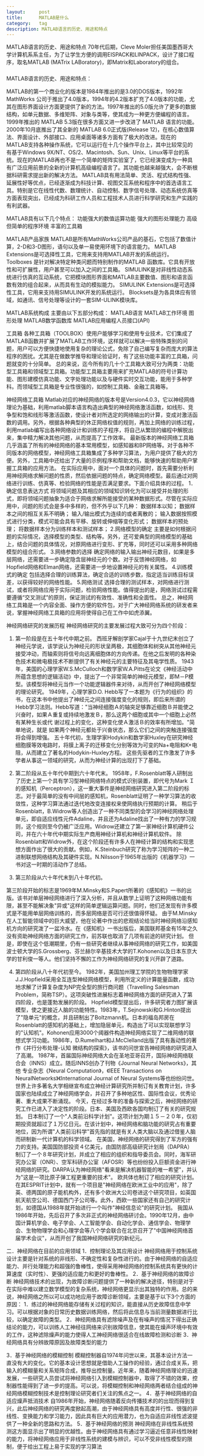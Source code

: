 ```yaml
---
layout:     post
title:      MATLAB是什么
category:   tag
description: MATLAB语言的历史、用途和特点 
---
```

MATLAB语言的历史、用途和特点 
70年代后期，Cleve Moler担任美国墨西哥大学计算机系系主任，为了让学生方便的调用EISPACK和LINPACK，设计了接口程序，取名MATLAB (MATrix LABoratory)，即Matrix和Laboratory的组合。 
###
MATLAB语言的历史、用途和特点：

MATLAB的第一个商业化的版本是1984年推出的是3.0的DOS版本，1992年MathWorks 公司于推出了4.0版本，1994年的4.2版本扩充了4.0版本的功能，尤其在图形界面设计方面更提供了新的方法。1997年推出的5.0版允许了更多的数据结构，如单元数据、多维矩阵、对象与类等，使其成为一种更方便编程的语言。1999年推出的 MATLAB 5.3版在很多方面又进一步改进了 MATLAB 语言的功能。2000年10月底推出了其全新的 MATLAB 6.0正式版(Release 12)，在核心数值算法、界面设计、外部接口、应用桌面等诸多方面有了极大的改进。现在的MATLAB支持各种操作系统，它可以运行在十几个操作平台上，其中比较常见的有基于Windows 9X/NT、OS/2、Macintosh、Sun、Unix、Linux等平台的系统。现在的MATLAB再也不是一个简单的矩阵实验室了，它已经演变成为一种具有广泛应用前景的全新的计算机高级编程语言了。其功能也越来越强大，会不断根据科研需求提出新的解决方法。
MATLAB具有用法简单、灵活、程式结构性强、延展性好等优点，已经逐渐成为科技计算、视图交互系统和程序中的首选语言工具。特别是它在线性代数、数理统计、自动控制、数字信号处理、动态系统仿真等方面表现突出，已经成为科研工作人员和工程技术人员进行科学研究和生产实践的有利武器。 

MATLAB具有以下几个特点： 
功能强大的数值运算功能 
强大的图形处理能力 
高级但简单的程序环境 
丰富的工具箱 

MATLAB产品家族 
MATLAB是所有MathWorks公司产品的基石，它包括了数值计算，2-D和3-D图形，语句以及单一易使用环境下的语言能力。 
MATLAB Extensions是可选择性工具，它用来支持用MATLAB开发的系统运行。 
Toolboxes 是针对解决特定种类问题而特别制作的MATLAB 函数库。它具有开放性和可扩展性，用户甚至可以加入之间的工具箱。 
SIMULINK是对非线性动态系统进行仿真的互动系统，它把模块图形界面和MATLAB主要数值、图形和语言函数有效的组合起来，从而具有生动的模拟能力。 
SIMULINK Extensions是可选择性工具，它用来支持用SIMULINK开发的系统运行。 
Blocksets是为各具体应有领域，如通讯、信号处理等设计的一套SIM-ULINK模块库。 

MATLAB系统构成 
主要由以下五部分构成： 
MATLAB语言 
MATLAB工作环境 
图形处理 
MATLAB数学函数库 
MATLAB应用编程人员接口(API)　 

工具箱 
各种工具箱（TOOLBOX）使用户能够学习和使用专业技术，它们集成了MATLAB函数并扩展了MATLAB工作环境，这样就可以解决一些特殊类别的问题，用户可以方便快捷地使用复杂的理论公式，免除了自己编写复杂而庞大的算法程序的困扰。尤其是在做数学推导和理论验证时，有了这些功能丰富的工具箱，问题就变的十分简单。 
总的来说，迄今所有的几十个工具箱大致可分为两类：功能型工具箱和领域型工具箱。功能型工具箱主要用来扩充MATLAB的符号计算功能、图形建模仿真功能、文字处理功能以及与硬件实时交互功能，能用于多种学科。而领域型工具箱是专业性很强的，如控制工具箱、金融工具箱等。 

神经网络工具箱 
Matlab对应的神经网络的版本号是Version4.0.3，它以神经网络理论为基础，利用matlab脚本语言构造出典型的神经网络激活函数，如线形、竞争型和饱和线形等激活函数，使设计者对所选定的网络输出的计算，变成对激活函数的调用。另外，根据各种典型的休正网络权值的规则，再加上网络的训练过程，利用matlab编写出各种网络设计和训练的子程序，将自己从繁琐的编程中解脱出来，集中精力解决其他问题，从而提高了工作效率。 
最新版本的神经网络工具箱几乎涵盖了所有的神经网络的基本常用模型，如感知器和BP网络等。对于各种不同版本的网络模型，神经网络工具箱集成了多种学习算法，为用户提供了极大的方便。另外，工具箱中还给出了大量的示例程序和帮助文档，能够快速的帮助用户掌握工具箱的应用方法。 
在实际应用中，面对一个具体的问题时，首先需要分析利用神经网络求解问题的性质，然后依据问题的特点，确定网络模型。最后通过对网络进行训练、仿真等、检验网络的性能是否满足要求。下面介绍具体的过程。 
1．确定信息表达方式 
将领域问题及其相应的领域知识转化为可以接受并处理的形式，即将领域问题抽象为适合于网络求解所能接受的某种数据形式。尽管在实际应用中，问题的形式会是多中多样的，但不外乎以下几种： 
数据样本以知； 
数据样本之间的相互关系不明确； 
输入/输出模式为连续的或者离散的； 
输入数据按照模式进行分类，模式可能会具有平移、旋转或伸缩等变化形式； 
数据样本的预处理； 
将数据样本分为训练样本和测试样本； 
2.网络模型的确定 
主要是如何根据问题的实际情况，选择模型的类型、结构等。另外，还可爱典型的网络模型的基础上，结合问题的具体情况，对原网络进行变形、扩充等，同时还可以采用多种网络模型的组合形式。 
3.网络参数的选择 
确定网络的输入输出神经元数目，如果是多层网络，还需要进一步确定隐含层神经元的个数。对于反馈神经网络，如Hopfield网络和Elman网络，还需要进一步地设置神经元的有关属性。 
4.训练模式的确定 
包括选择合理的训练算法，确定合适的训练步数，指定适当训练目标误差，以获得较好的网络性能。 
5.网络测试 
选择合理的测试样本，对网络进行测试，或者将网络应用于实际问题，检验网络性能。值得提出的是，网络测试过程需要遵循“交叉测试”的原则，保证测试的有效性、准确性和全面性。 
总之，神经网络工具箱是一个内容全面、操作方便的软件包，对于广大神经网络系统的研发者来说，掌握神经网络工具箱的应用将使得自己在工作中如虎添翼。 

神经网络研究的发展历程 
神经网络研究的主要发展过程大致可分为四个阶段： 

1. 第一阶段是在五十年代中期之前。 
西班牙解剖学家Cajal于十九世纪末创立了神经元学说，该学说认为神经元的形状呈两极，其细胞体和树突从其他神经元接受冲动，而轴索则将信号向远离细胞体的方向传递。在他之后发明的各种染色技术和微电极技术不断提供了有关神经元的主要特征及其电学性质。 
1943年，美国的心理学家W.S.McCulloch和数学家W.A.Pitts在论文《神经活动中所蕴含思想的逻辑活动》中，提出了一个非常简单的神经元模型，即M－P模型。该模型将神经元当作一个功能逻辑器件来对待，从而开创了神经网络模型的理论研究。 
1949年，心理学家D.O. Hebb写了一本题为《行为的组织》的书，在这本书中他提出了神经元之间连接强度变化的规则，即后来所谓的Hebb学习法则。Hebb写道："当神经细胞Ａ的轴突足够靠近细胞Ｂ并能使之兴奋时，如果Ａ重复或持续地激发Ｂ，那么这两个细胞或其中一个细胞上必然有某种生长或代 谢过程上的变化，这种变化使Ａ激活Ｂ的效率有所增加。"简单地说，就是 如果两个神经元都处于兴奋状态，那么它们之间的突触连接强度将会得到增强。 
五十年代初，生理学家Hodykin和数学家Huxley在研究神经细胞膜等效电路时，将膜上离子的迁移变化分别等效为可变的Na+电阻和K+电阻，从而建立了著名的Hodykin-Huxley方程。 
这些先驱者的工作激发了许多学者从事这一领域的研究，从而为神经计算的出现打下了基础。 

2. 第二阶段从五十年代中期到六十年代末。 
1958年，F.Rosenblatt等人研制出了历史上第一个具有学习型神经网络特点的模式识别装置，即代号为Mark Ｉ的感知机（Perceptron），这一重大事件是神经网络研究进入第二阶段的标志。对于最简单的没有中间层的感知机，Rosenblatt证明了一种学习算法的收敛性，这种学习算法通过迭代地改变连接权来使网络执行预期的计算。 
稍后于Rosenblatt，B.Widrow等人创造出了一种不同类型的会学习的神经网络处理单元，即自适应线性元件Adaline，并且还为Adaline找出了一种有力的学习规则，这个规则至今仍被广泛应用。Widrow还建立了第一家神经计算机硬件公司，并在六十年代中期实际生产商用神经计算机和神经计算机软件。 
除Rosenblatt和Widrow外，在这个阶段还有许多人在神经计算的结构和实现思想方面作出了很大的贡献。例如，K.Steinbuch研究了称为学习矩阵的一种二进制联想网络结构及其硬件实现。N.Nilsson于1965年出版的《机器学习》一书对这一时期的活动作了总结。 

3. 第三阶段从六十年代末到八十年代初。 

第三阶段开始的标志是1969年M.Minsky和S.Papert所著的《感知机》一书的出版。该书对单层神经网络进行了深入分析，并且从数学上证明了这种网络功能有限，甚至不能解决象"异或"这样的简单逻辑运算问题。同时，他们还发现有许多模式是不能用单层网络训练的，而多层网络是否可行还很值得怀疑。 
由于M.Minsky在人工智能领域中的巨大威望，他在论著中作出的悲观结论给当时神经网络沿感知机方向的研究泼了一盆冷水。在《感知机》一书出版后，美国联邦基金有15年之久没有资助神经网络方面的研究工作，前苏联也取消了几项有前途的研究计划。 
但是，即使在这个低潮期里，仍有一些研究者继续从事神经网络的研究工作，如美国波士顿大学的S.Grossberg、芬兰赫尔辛基技术大学的T.Kohonen以及日本东京大学的甘利俊一等人。他们坚持不懈的工作为神经网络研究的复兴开辟了道路。 

4. 第四阶段从八十年代初至今。 
1982年，美国加州理工学院的生物物理学家J.J.Hopfield采用全互连型神经网络模型，利用所定义的计算能量函数，成功地求解了计算复杂度为NP完全型的旅行商问题（Travelling Salesman Problem，简称TSP）。这项突破性进展标志着神经网络方面的研究进入了第四阶段，也是蓬勃发展的阶段。 
Hopfield模型提出后，许多研究者力图扩展该模型，使之更接近人脑的功能特性。1983年，T.Sejnowski和G.Hinton提出了"隐单元"的概念，并且研制出了Boltzmann机。日本的福岛邦房在Rosenblatt的感知机的基础上，增加隐层单元，构造出了可以实现联想学习的"认知机"。Kohonen应用3000个阈器件构造神经网络实现了二维网络的联想式学习功能。1986年，D.Rumelhart和J.McClelland出版了具有轰动性的著作《并行分布处理-认知 
微结构的探索》，该书的问世宣告神经网络的研究进入了高潮。 
1987年，首届国际神经网络大会在圣地亚哥召开，国际神经网络联合会（INNS）成立。随后INNS创办了刊物《Journal Neural Networks》，其他 专业杂志《Neural Computation》，《IEEE Transactions on NeuralNetworks》《International Journal of Neural Systems等也纷纷问世。世界上许多著名大学相继宣布成立神经计算研究所并制订有关教育计划，许多国家也陆续成立了神经网络学会，并召开了多种地区性、国际性会议，优秀论著、重大成果不断涌现。 
今天，在经过多年的准备与探索之后，神经网络的研究工作已进入了决定性的阶段。日本、美国及西欧各国均制订了有关的研究规划。 
日本制订了一个"人类前沿科学计划"。这项计划为期１５－２０年，仅初期投资就超过了１万亿日元。在该计划中，神经网络和脑功能的研究占有重要地位，因为所谓"人类前沿科学"首先指的就是有关人类大脑以及通过借鉴人脑而研制新一代计算机的科学领域。 
在美国，神经网络的研究得到了军方的强有力的支持。美国国防部投资４亿美元，由国防部高级研究计划局（DAPRA）制订了一个８年研究计划，并成立了相应的组织和指导委员会。同时，海军研究办公室（ONR）、空军科研办公室（AFOSR）等也纷纷投入巨额资金进行神经网络的研究。DARPA认为神经网络"看来是解决机器智能的唯一希望"，并认为"这是一项比原子弹工程更重要的技术"。 
欧共体也制订了相应的研究计划。在其ESPRIT计划中，就有一个项目是"神经网络在欧洲工业中的应用"，除了英、德两国的原子能机构外，还有多个欧洲大公司卷进这个研究项目，如英国航天航空公司、德国西门子公司等。此外，西欧一些国家还有自己的研究计划，如德国从1988年就开始进行一个叫作"神经信息论"的研究计划。 
我国从1986年开始，先后召开了多次非正式的神经网络研讨会。1990年12月，由中国计算机学会、电子学会、人工智能学会、自动化学会、通信学会、物理学会、生物物理学会和心理学会等八个学会联合在北京召开了"中国神经网络首届学术会议"，从而开创了我国神经网络研究的新纪元。 


二．神经网络在目前的应用领域 
1．控制理论及其应用设计 
神经网络用于控制系统设计主要是针对系统的非线形、不确定性和复杂性进行的。由于神经网络的自适应能力、并行处理能力和超强的鲁棒性，使得采用神经网络的控制系统具有更快的计算速度（实时性）、更强的适应能力和更好的鲁棒性。 
2．基于神经网络的故障诊断 
神经网络技术的出现，为故障诊断问题提供了一种新的解决途径，特别是对于在实际中难以建立数学模型的复杂系统，神经网络更显示出其独特的作用。总的来说，神经网络之所以可以成功地应用于故障诊断领域，主要是基于以下3个方面的原因： 
1．练过的神经网络能存储有关过程的知识，能直接从历史故障信息中学习。可以根据对象的日常历史数据训练网络，然后将此信息与当前测量数据进行比较，以确定故障的类型。 
2．神经网络具有滤除噪声及在有噪声的情况下得出正确结论的能力，可以训练人工神经往网络来识别故障信息，使其能在燥声环境中有效的工作，这种滤除燥声的能力使得人工神经网络很适合在线故障检测和诊断 
3．神经网络具有分辨故障原因及故障类型的能力 

3．基于神经网络的模糊控制 
模糊控制器自1974年问世以来，其基本设计方法一直没有大的变化。它的基本设计思想就是借助人工操作的经验，通过合成关系，把输入的模糊量和关系矩阵合成，推导出控制量。近年来，随着神经网络理论的迅速发展，一些研究人员尝试将神经网络引入到模糊控制器中，取得了不错的效果，控制器性能得到了进一步的提高。可以说，将模糊控制和神经网络两者结合组成的神经网络模糊控制技术是控制理论研究者们关注的焦点之一。 
4．基于神经网络的自适应燥声抵消技术 
自1986年开始，神经网络随着反向传播技术的的出现而得到复兴，此后神经网络的研究再度掀起高潮，由于神经网络具有高度并行性、很强的非线性、变换能力和学习能力，因此具有巨大的应用潜力，也为自适应非线性滤波提供了一种全新的思路和方法。 
5．基于神经网络的预测 
神经网络在非线性系统预测这方面显示出了明显的优越性。由于神经网络具有通过学习逼近任意非线性映射的能力，将神经网络应用于非线性系统的建模与辨识，可以不受非线性模型的限制，便于给出工程上易于实现的学习算法